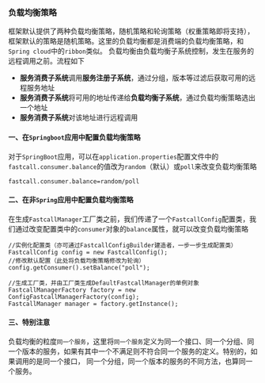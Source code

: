 ### 负载均衡策略

框架默认提供了两种负载均衡策略，随机策略和轮询策略（权重策略即将支持），框架默认的策略是随机策略。这里的负载均衡都是消费端的负载均衡策略，和`Spring cloud`中的`ribbon`类似。
负载均衡由负载均衡子系统控制，发生在服务的远程调用之前。流程如下
* **服务消费子系统**调用**服务注册子系统**，通过分组，版本等过滤后获取可用的远程服务地址
* **服务消费子系统**将可用的地址传递给**负载均衡子系统**，通过负载均衡策略选出一个地址
* **服务消费子系统**对该地址进行远程调用

#### 一、在`Springboot`应用中配置负载均衡策略
对于`SpringBoot`应用，可以在`application.properties`配置文件中的`fastcall.consumer.balance`的值改为`random`（默认）或`poll`来改变负载均衡策略
```
fastcall.consumer.balance=random/poll
```

#### 二、在非`Spring`应用中配置负载均衡策略
在生成`FastcallManager`工厂类之前，我们传递了一个`FastcallConfig`配置类，我们通过改变配置类中的`consumer`对象的`balance`属性，就可以改变负载均衡策略
```
//实例化配置类（亦可通过FastcallConfigBuilder建造者，一步一步生成配置类）
FastcallConfig config = new FastcallConfig();
//修改默认配置（此处将负载均衡策略修改为轮询）
config.getConsumer().setBalance("poll");

//生成工厂类，并由工厂类生成DefaultFastcallManager的单例对象
FastcallManagerFactory factory = new ConfigFastcallManagerFactory(config);
FastcallManager manager = factory.getInstance();
```

#### 三、特别注意
负载均衡的粒度`同一个服务`，这里将`同一个服务`定义为同一个接口、同一个分组、同一个版本的服务，如果有其中一个不满足则不符合同一个服务的定义。特别的，如果调用的是同一个接口，
同一个分组，同一个版本的服务的不同方法，也算同一个服务。